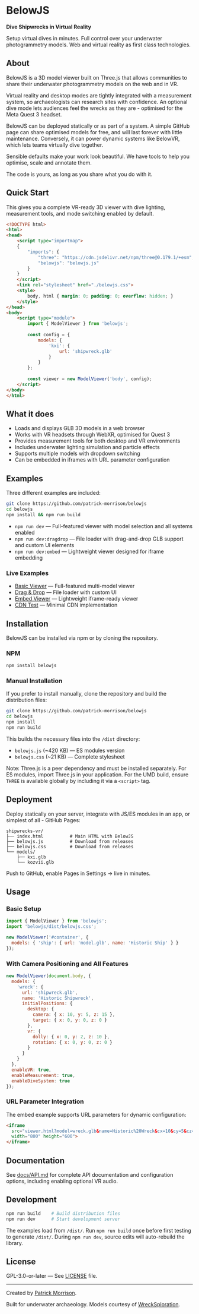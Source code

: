 # BelowJS

**Dive Shipwrecks in Virtual Reality**

Setup virtual dives in minutes. Full control over your underwater photogrammetry models. Web and virtual reality as first class technologies.

## About

BelowJS is a 3D model viewer built on Three.js that allows communities to share their underwater photogrammetry models on the web and in VR. 

Virtual reality and desktop modes are tightly integrated with a measurement system, so archaeologists can research sites with confidence. An optional dive mode lets audiences feel the wrecks as they are - optimised for the Meta Quest 3 headset.

BelowJS can be deployed statically or as part of a system. A simple GitHub page can share optimised models for free, and will last forever with little maintenance. Conversely, it can power dynamic systems like BelowVR, which lets teams virtually dive together.

Sensible defaults make your work look beautiful. We have tools to help you optimise, scale and annotate them.

The code is yours, as long as you share what you do with it.

## Quick Start

This gives you a complete VR-ready 3D viewer with dive lighting, measurement tools, and mode switching enabled by default.

```html
<!DOCTYPE html>
<html>
<head>
    <script type="importmap">
    {
        "imports": {
            "three": "https://cdn.jsdelivr.net/npm/three@0.179.1/+esm",
            "belowjs": "belowjs.js"
        }
    }
    </script>
    <link rel="stylesheet" href="./belowjs.css">
    <style>
        body, html { margin: 0; padding: 0; overflow: hidden; }
    </style>
</head>
<body>
    <script type="module">
        import { ModelViewer } from 'belowjs';
        
        const config = {
            models: {
                'kxi': {
                    url: 'shipwreck.glb'
                }
            }
        };
        
        const viewer = new ModelViewer('body', config);
    </script>
</body>
</html>
```

## What it does

- Loads and displays GLB 3D models in a web browser
- Works with VR headsets through WebXR, optimised for Quest 3
- Provides measurement tools for both desktop and VR environments
- Includes underwater lighting simulation and particle effects
- Supports multiple models with dropdown switching
- Can be embedded in iframes with URL parameter configuration 

## Examples

Three different examples are included:

```bash
git clone https://github.com/patrick-morrison/belowjs
cd belowjs
npm install && npm run build
```

- `npm run dev` — Full-featured viewer with model selection and all systems enabled
- `npm run dev:dragdrop` — File loader with drag-and-drop GLB support and custom UI elements
- `npm run dev:embed` — Lightweight viewer designed for iframe embedding

### Live Examples

- [Basic Viewer](https://patrick-morrison.github.io/belowjs/examples/basic/) — Full-featured multi-model viewer
- [Drag & Drop](https://patrick-morrison.github.io/belowjs/examples/dragdrop/) — File loader with custom UI
- [Embed Viewer](https://patrick-morrison.github.io/belowjs/examples/embed/) — Lightweight iframe-ready viewer
- [CDN Test](https://patrick-morrison.github.io/belowjs/examples/cdn-test/) — Minimal CDN implementation

## Installation

BelowJS can be installed via npm or by cloning the repository.

### NPM
```bash
npm install belowjs
```

### Manual Installation
If you prefer to install manually, clone the repository and build the distribution files:
```bash
git clone https://github.com/patrick-morrison/belowjs
cd belowjs
npm install
npm run build
```

This builds the necessary files into the `/dist` directory:
- `belowjs.js` (~420 KB) — ES modules version  
- `belowjs.css` (~21 KB) — Complete stylesheet

Note: Three.js is a peer dependency and must be installed separately. For ES modules, import Three.js in your application. For the UMD build, ensure `THREE` is available globally by including it via a `<script>` tag.

## Deployment

Deploy statically on your server, integrate with JS/ES modules in an app, or simplest of all - GitHub Pages:

```
shipwrecks-vr/
├── index.html          # Main HTML with BelowJS
├── belowjs.js          # Download from releases
├── belowjs.css         # Download from releases
└── models/
    ├── kxi.glb
    └── kozvii.glb
```

Push to GitHub, enable Pages in Settings → live in minutes.


## Usage

### Basic Setup
```javascript
import { ModelViewer } from 'belowjs';
import 'belowjs/dist/belowjs.css';

new ModelViewer('#container', {
  models: { 'ship': { url: 'model.glb', name: 'Historic Ship' } }
});
```

### With Camera Positioning and All Features
```javascript
new ModelViewer(document.body, {
  models: {
    'wreck': {
      url: 'shipwreck.glb',
      name: 'Historic Shipwreck',
      initialPositions: {
        desktop: {
          camera: { x: 10, y: 5, z: 15 },
          target: { x: 0, y: 0, z: 0 }
        },
        vr: {
          dolly: { x: 0, y: 2, z: 10 },
          rotation: { x: 0, y: 0, z: 0 }
        }
      }
    }
  },
  enableVR: true,
  enableMeasurement: true,
  enableDiveSystem: true
});
```

### URL Parameter Integration
The embed example supports URL parameters for dynamic configuration:

```html
<iframe 
  src="viewer.html?model=wreck.glb&name=Historic%20Wreck&cx=10&cy=5&cz=15"
  width="800" height="600">
</iframe>
```

## Documentation

See [docs/API.md](docs/API.md) for complete API documentation and configuration options, including enabling optional VR audio.

## Development

```bash
npm run build    # Build distribution files
npm run dev      # Start development server
```

The examples load from `/dist/`. Run `npm run build` once before first testing to generate `/dist/`. During `npm run dev`, source edits will auto-rebuild the library.

## License

GPL-3.0-or-later — See [LICENSE](LICENSE) file.

---

Created by [Patrick Morrison](https://padmorrison.com).

Built for underwater archaeology. Models courtesy of [WreckSploration](https://wrecksploration.com).